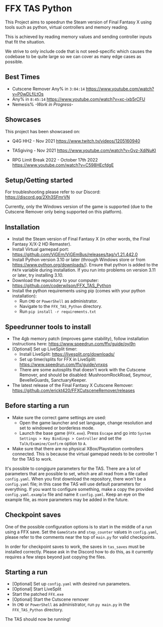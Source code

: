 # FFX TAS Python

This Project aims to speedrun the Steam version of Final Fantasy X using tools such as python, virtual controllers and memory reading.

This is achieved by reading memory values and sending controller inputs that fit the situation.

We strive to only include code that is not seed-specific which causes the codebase to be quite large so we can cover as many edge cases as possible.

## Best Times

- Cutscene Remover Any% in `3:04:14`
  <https://www.youtube.com/watch?v=P0wDLfiLtOs>
- Any% in `8:45:14`
  <https://www.youtube.com/watch?v=xc-ixb5rCFU>
- Nemesis% _-Work in Progress-_

## Showcases

This project has been showcased on:

- Q4G HH2 - Nov 2021
<https://www.twitch.tv/videos/1205160940>

- TASgiving - Nov 2021
<https://www.youtube.com/watch?v=Gvz-XdiNuKI>

- RPG Limit Break 2022 - October 17th 2022
<https://www.youtube.com/watch?v=C598HEcfdgE>

## Setup/Getting started

For troubleshooting please refer to our Discord: <https://discord.gg/2Xh3SFmrVN>

Currently, only the Windows version of the game is supported (due to the Cutscene Remover only being supported on this platform).

## Installation

* Install the Steam version of Final Fantasy X (in other words, the Final Fantasy X/X-2 HD Remaster).
* Install Virtual gamepad port: <https://github.com/ViGEm/ViGEmBus/releases/tag/v1.21.442.0>
* Install Python version 3.10 or later (through Windows store or from <https://www.python.org/downloads/>). Ensure that python is added to the `PATH` variable during installation. If you run into problems on version 3.11 or later, try installing 3.10.
* Download the repository to your computer: <https://github.com/coderwilson/FFX_TAS_Python>
* Install the python requirements using pip (comes with your python installation):
  - Run `CMD` or `PowerShell` as administrator.
  - Navigate to the `FFX_TAS_Python` directory.
  - Run `pip install -r requirements.txt`

## Speedrunner tools to install

* The 4gb memory patch (improves game stability), follow installation instructions here: <https://www.speedrun.com/ffx/guide/oyi9n>
* [Optional] Set up LiveSplit timer:
  - Install LiveSplit: <https://livesplit.org/downloads/>
  - Set up timer/splits for FFX in LiveSplit: <https://www.speedrun.com/ffx/guide/vnxps>
  - There are some autosplits that doesn't work with the Cutscene Remover, and should be disabled: MushroomRockRoad, Seymour, BevelleGuards, SanctuaryKeeper.
* The latest release of the Final Fantasy X Cutscene Remover: <https://github.com/erickt420/FFXCutsceneRemover/releases>

## Before starting a run

* Make sure the correct game settings are used:
  - Open the game launcher and set language, change resolution and set to windowed or borderless mode.
  - Launch the base game (`FFX.exe`). Press `Escape` and go into `System Settings > Key Bindings > Controller` and set the `Talk/Examine/Confirm` option to `A`.
* Make sure that there are no physical XBox/Playstation controllers connected. This is because the virtual gamepad needs to be controller 1 for the TAS to work.

It's possible to congigure parameters for the TAS. There are a lot of parameters that are possible to set, which are all read from a file called `config.yaml`. When you first download the repository, there won't be a `config.yaml` file; in this case the TAS will use default parameters for everything. If you want to configure something, make a copy the provided `config.yaml.example` file and name it `config.yaml`. Keep an eye on the example file, as more parameters may be added in the future.

## Checkpoint saves

One of the possible configuration options is to start in the middle of a run using a FFX save. Set the `GameState` and `step_counter` values in `config.yaml`, please refer to the comments near the top of `main.py` for valid checkpoints.

In order for checkpoint saves to work, the saves in `tas_saves` must be installed correctly. Please ask in the Discord how to do this, as it currently requires a few steps beyond just copying the files.

## Starting a run

* [Optional] Set up `config.yaml` with desired run parameters.
* [Optional] Start LiveSplit
* Start the patched `FFX.exe`
* [Optional] Start the Cutscene remover
* In `CMD` or `PowerShell` as administrator, run `py main.py` in the `FFX_TAS_Python` directory.

The TAS should now be running!
